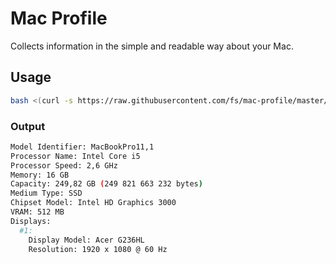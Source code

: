 # Mac Profile

Collects information in the simple and readable way about your Mac.

## Usage

```bash
bash <(curl -s https://raw.githubusercontent.com/fs/mac-profile/master/collect)
```

### Output

```bash
Model Identifier: MacBookPro11,1
Processor Name: Intel Core i5
Processor Speed: 2,6 GHz
Memory: 16 GB
Capacity: 249,82 GB (249 821 663 232 bytes)
Medium Type: SSD
Chipset Model: Intel HD Graphics 3000
VRAM: 512 MB
Displays:
  #1:
    Display Model: Acer G236HL
    Resolution: 1920 x 1080 @ 60 Hz
```
